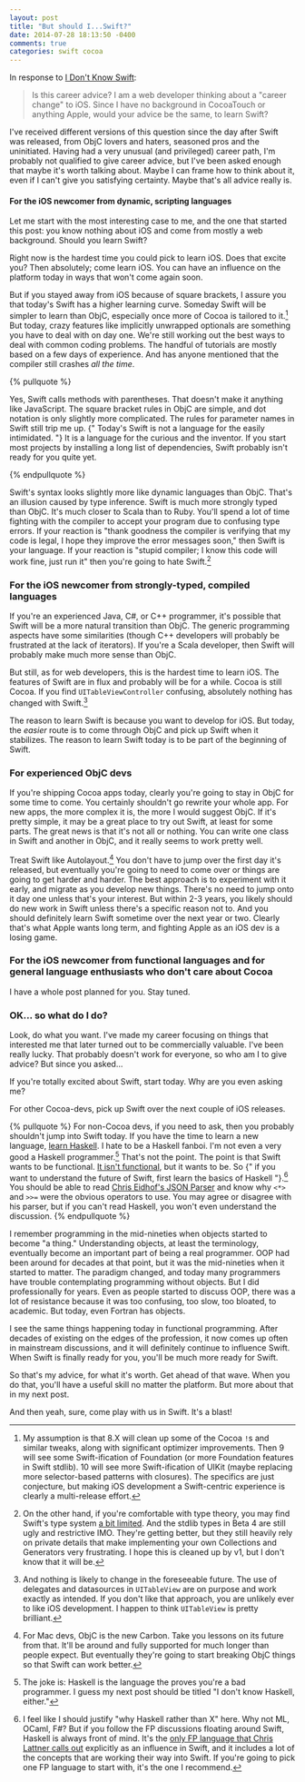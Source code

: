 ```yaml
---
layout: post
title: "But should I...Swift?"
date: 2014-07-28 18:13:50 -0400
comments: true
categories: swift cocoa
---
```


In response to [I Don't Know Swift](http://robnapier.net/i-dont-know-swift):

> Is this career advice? I am a web developer thinking about a "career change"
to iOS. Since I have no background in CocoaTouch or anything Apple, would your
advice be the same, to learn Swift?

I've received different versions of this question since the day after Swift was
released, from ObjC lovers and haters, seasoned pros and the uninitiated. Having
had a very unusual (and privileged) career path, I'm probably not qualified to
give career advice, but I've been asked enough that maybe it's worth talking
about. Maybe I can frame how to think about it, even if I can't give you
satisfying certainty. Maybe that's all advice really is.

 <!--more-->

#### For the iOS newcomer from dynamic, scripting languages

Let me start with the most interesting case to me, and the one that started
this post: you know nothing about iOS and come from mostly a web background.
Should you learn Swift?

Right now is the hardest time you could pick to learn iOS. Does that excite you?
Then absolutely; come learn iOS. You can have an influence on the platform today
in ways that won't come again soon.

But if you stayed away from iOS because of square brackets, I assure you that
today's Swift has a higher learning curve. Someday Swift will be simpler to
learn than ObjC, especially once more of Cocoa is tailored to it.[^cocoa] But
today, crazy features like implicitly unwrapped optionals are something you have
to deal with on day one. We're still working out the best ways to deal with
common coding problems. The handful of tutorials are mostly based on a few days
of experience. And has anyone mentioned that the compiler still crashes *all the
time*.

[^cocoa]: My assumption is that 8.X will clean up some of the Cocoa `!`s and similar tweaks, along with significant optimizer improvements. Then 9 will see some Swift-ification of Foundation (or more Foundation features in Swift stdlib). 10 will see more Swift-ification of UIKit (maybe replacing more selector-based patterns with closures). The specifics are just conjecture, but making iOS development a Swift-centric experience is clearly a multi-release effort.

{% pullquote %}

Yes, Swift calls methods with parentheses. That doesn't make it anything like
JavaScript. The square bracket rules in ObjC are simple, and dot notation is
only slightly more complicated. The rules for parameter names in Swift still
trip me up. {" Today's Swift is not a language for the easily intimidated. "} It
is a language for the curious and the inventor. If you start most projects by
installing a long list of dependencies, Swift probably isn't ready for you quite
yet.

{% endpullquote %}

Swift's syntax looks slightly more like dynamic languages than ObjC. That's an
illusion caused by type inference. Swift is much more strongly typed than ObjC.
It's much closer to Scala than to Ruby. You'll spend a lot of time fighting with
the compiler to accept your program due to confusing type errors. If your
reaction is "thank goodness the compiler is verifying that my code is legal, I
hope they improve the error messages soon," then Swift is your language. If your
reaction is "stupid compiler; I know this code will work fine, just run it" then
you're going to hate Swift.[^types]

[^types]: On the other hand, if you're comfortable with type theory, you may find Swift's type system [a bit limited](http://nomothetis.svbtle.com/type-variance-in-swift). And the stdlib types in Beta 4 are still ugly and restrictive IMO. They're getting better, but they still heavily rely on private details that make implementing your own Collections and Generators very frustrating. I hope this is cleaned up by v1, but I don't know that it will be.

### For the iOS newcomer from strongly-typed, compiled languages

If you're an experienced Java, C#, or C++ programmer, it's possible that Swift
will be a more natural transition than ObjC. The generic programming aspects
have some similarities (though C++ developers will probably be frustrated at the
lack of iterators). If you're a Scala developer, then Swift will probably make
much more sense than ObjC.

But still, as for web developers, this is the hardest time to learn iOS. The
features of Swift are in flux and probably will be for a while. Cocoa is still
Cocoa. If you find `UITableViewController` confusing, absolutely nothing has
changed with Swift.[^tableview]

[^tableview]: And nothing is likely to change in the foreseeable future. The use of delegates and datasources in `UITableView` are on purpose and work exactly as intended. If you don't like that approach, you are unlikely ever to like iOS development. I happen to think `UITableView` is pretty brilliant.

The reason to learn Swift is because you want to develop for iOS. But today,
the *easier* route is to come through ObjC and pick up Swift when it stabilizes.
The reason to learn Swift today is to be part of the beginning of Swift.

### For experienced ObjC devs

If you're shipping Cocoa apps today, clearly you're going to stay in ObjC for
some time to come. You certainly shouldn't go rewrite your whole app. For new
apps, the more complex it is, the more I would suggest ObjC. If it's pretty
simple, it may be a great place to try out Swift, at least for some parts. The
great news is that it's not all or nothing. You can write one class in Swift and
another in ObjC, and it really seems to work pretty well.

Treat Swift like Autolayout.[^carbon] You don't have to jump over the first day
it's released, but eventually you're going to need to come over or things are
going to get harder and harder. The best approach is to experiment with it
early, and migrate as you develop new things. There's no need to jump onto it
day one unless that's your interest. But within 2-3 years, you likely should
do new work in Swift unless there's a specific reason not to. And you should
definitely learn Swift sometime over the next year or two. Clearly that's what
Apple wants long term, and fighting Apple as an iOS dev is a losing game.

[^carbon]: For Mac devs, ObjC is the new Carbon. Take you lessons on its future from that. It'll be around and fully supported for much longer than people expect. But eventually they're going to start breaking ObjC things so that Swift can work better.

### For the iOS newcomer from functional languages and for general language enthusiasts who don't care about Cocoa

I have a whole post planned for you. Stay tuned.

### OK... so what do I do?

Look, do what you want. I've made my career focusing on things that interested
me that later turned out to be commercially valuable. I've been really lucky.
That probably doesn't work for everyone, so who am I to give advice? But since
you asked...

If you're totally excited about Swift, start today. Why are you even asking me?

For other Cocoa-devs, pick up Swift over the next couple of iOS releases.

{% pullquote %} 
For non-Cocoa devs, if you need to ask, then you probably shouldn't jump into
Swift today. If you have the time to learn a new language,
[learn Haskell](http://learnyouahaskell.com). I  hate to be a Haskell fanboi.
I'm not even a very good a Haskell programmer.[^good] That's not the point. The
point is that Swift wants to be functional.
[It isn't functional](http://robnapier.net/swift-is-not-functional), but it wants to be.
So {" if you want to understand the future of Swift, first learn the basics of
Haskell "}.[^haskell] You should be able to read
[Chris Eidhof's JSON Parser](http://chris.eidhof.nl/posts/json-parsing-in-swift.html) and know
why `<*>` and `>>=` were the obvious operators to use. You may agree or disagree
with his parser, but if you can't read Haskell, you won't even understand the 
discussion.
{% endpullquote %}

[^good]: The joke is: Haskell is the language the proves you're a bad programmer. I guess my next post should be titled "I don't know Haskell, either."

[^haskell]: I feel like I should justify "why Haskell rather than X" here. Why not ML, OCaml, F#? But if you follow the FP discussions floating around Swift, Haskell is always front of mind. It's the [only FP language that Chris Lattner calls out](http://nondot.org/sabre/) explicitly as an influence in Swift, and it includes a lot of the concepts that are working their way into Swift. If you're going to pick one FP language to start with, it's the one I recommend.

I remember programming in the mid-nineties when objects started to become "a
thing." Understanding objects, at least the terminology, eventually become an
important part of being a real programmer. OOP had been around for decades at
that point, but it was the mid-nineties when it started to matter. The paradigm
changed, and today many programmers have trouble contemplating programming
without objects. But I did professionally for years. Even as people started to
discuss OOP, there was a lot of resistance because it was too confusing, too
slow, too bloated, to academic. But today, even Fortran has objects.

I see the same things happening today in functional programming. After decades
of existing on the edges of the profession, it now comes up often in mainstream
discussions, and it will definitely continue to influence Swift. When Swift is
finally ready for you, you'll be much more ready for Swift.

So that's my advice, for what it's worth. Get ahead of that wave. When you do
that, you'll have a useful skill no matter the platform. But more about that in
my next post.

And then yeah, sure, come play with us in Swift. It's a blast!

